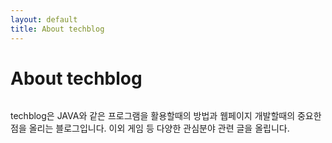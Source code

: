 ```yaml
---
layout: default
title: About techblog
---
```


<div class="post">
	<h1 class="pageTitle">About techblog</h1>
	<img src="{{ 'http://bgparter.net/files/attach/images/132/1e145a9628e8c0e01e48ca23135aba22.png' | prepend: site.baseurl }}" alt="">
	<p class="intro">techblog은 JAVA와 같은 프로그램을 활용할때의 방법과 웹페이지 개발할때의 중요한 점을 올리는 블로그입니다. 이외 게임 등 다양한 관심분야 관련 글을 올립니다.</p>
	<h2></h2>

</div>
